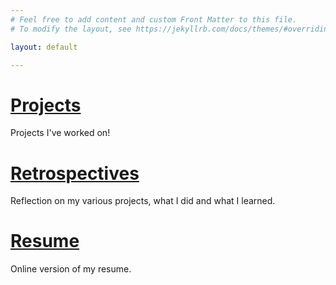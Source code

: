 ```yaml
---
# Feel free to add content and custom Front Matter to this file.
# To modify the layout, see https://jekyllrb.com/docs/themes/#overriding-theme-defaults

layout: default

---
```

# [Projects](/projects)
Projects I've worked on!

# [Retrospectives](/retrospectives)
Reflection on my various projects, what I did and what I learned.

# [Resume](https://aj-jones.github.io/online-cv/)
Online version of my resume.


